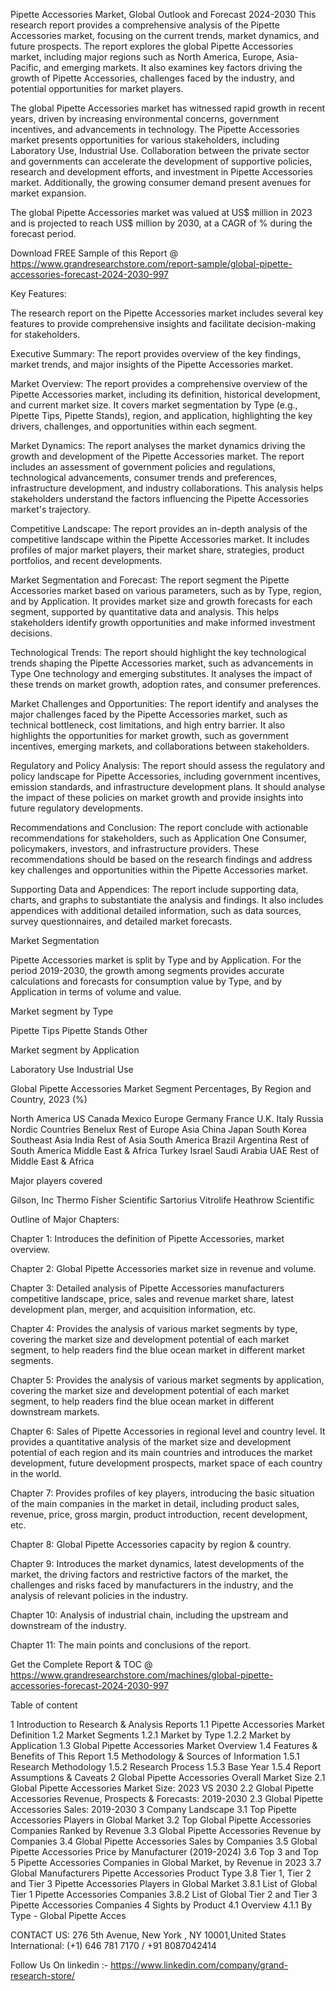 Pipette Accessories Market, Global Outlook and Forecast 2024-2030
This research report provides a comprehensive analysis of the Pipette Accessories market, focusing on the current trends, market dynamics, and future prospects. The report explores the global Pipette Accessories market, including major regions such as North America, Europe, Asia-Pacific, and emerging markets. It also examines key factors driving the growth of Pipette Accessories, challenges faced by the industry, and potential opportunities for market players.

The global Pipette Accessories market has witnessed rapid growth in recent years, driven by increasing environmental concerns, government incentives, and advancements in technology. The Pipette Accessories market presents opportunities for various stakeholders, including Laboratory Use, Industrial Use. Collaboration between the private sector and governments can accelerate the development of supportive policies, research and development efforts, and investment in Pipette Accessories market. Additionally, the growing consumer demand present avenues for market expansion.

The global Pipette Accessories market was valued at US$ million in 2023 and is projected to reach US$ million by 2030, at a CAGR of % during the forecast period.

Download FREE Sample of this Report @ https://www.grandresearchstore.com/report-sample/global-pipette-accessories-forecast-2024-2030-997


Key Features:

The research report on the Pipette Accessories market includes several key features to provide comprehensive insights and facilitate decision-making for stakeholders.

Executive Summary: The report provides overview of the key findings, market trends, and major insights of the Pipette Accessories market.

Market Overview: The report provides a comprehensive overview of the Pipette Accessories market, including its definition, historical development, and current market size. It covers market segmentation by Type (e.g., Pipette Tips, Pipette Stands), region, and application, highlighting the key drivers, challenges, and opportunities within each segment.

Market Dynamics: The report analyses the market dynamics driving the growth and development of the Pipette Accessories market. The report includes an assessment of government policies and regulations, technological advancements, consumer trends and preferences, infrastructure development, and industry collaborations. This analysis helps stakeholders understand the factors influencing the Pipette Accessories market's trajectory.

Competitive Landscape: The report provides an in-depth analysis of the competitive landscape within the Pipette Accessories market. It includes profiles of major market players, their market share, strategies, product portfolios, and recent developments.

Market Segmentation and Forecast: The report segment the Pipette Accessories market based on various parameters, such as by Type, region, and by Application. It provides market size and growth forecasts for each segment, supported by quantitative data and analysis. This helps stakeholders identify growth opportunities and make informed investment decisions.

Technological Trends: The report should highlight the key technological trends shaping the Pipette Accessories market, such as advancements in Type One technology and emerging substitutes. It analyses the impact of these trends on market growth, adoption rates, and consumer preferences.

Market Challenges and Opportunities: The report identify and analyses the major challenges faced by the Pipette Accessories market, such as technical bottleneck, cost limitations, and high entry barrier. It also highlights the opportunities for market growth, such as government incentives, emerging markets, and collaborations between stakeholders.

Regulatory and Policy Analysis: The report should assess the regulatory and policy landscape for Pipette Accessories, including government incentives, emission standards, and infrastructure development plans. It should analyse the impact of these policies on market growth and provide insights into future regulatory developments.

Recommendations and Conclusion: The report conclude with actionable recommendations for stakeholders, such as Application One Consumer, policymakers, investors, and infrastructure providers. These recommendations should be based on the research findings and address key challenges and opportunities within the Pipette Accessories market.

Supporting Data and Appendices: The report include supporting data, charts, and graphs to substantiate the analysis and findings. It also includes appendices with additional detailed information, such as data sources, survey questionnaires, and detailed market forecasts.

Market Segmentation

Pipette Accessories market is split by Type and by Application. For the period 2019-2030, the growth among segments provides accurate calculations and forecasts for consumption value by Type, and by Application in terms of volume and value.

Market segment by Type



Pipette Tips
Pipette Stands
Other


Market segment by Application



Laboratory Use
Industrial Use


Global Pipette Accessories Market Segment Percentages, By Region and Country, 2023 (%)



North America
US
Canada
Mexico
Europe
Germany
France
U.K.
Italy
Russia
Nordic Countries
Benelux
Rest of Europe
Asia
China
Japan
South Korea
Southeast Asia
India
Rest of Asia
South America
Brazil
Argentina
Rest of South America
Middle East & Africa
Turkey
Israel
Saudi Arabia
UAE
Rest of Middle East & Africa


Major players covered



Gilson, Inc
Thermo Fisher Scientific
Sartorius
Vitrolife
Heathrow Scientific


Outline of Major Chapters:

Chapter 1: Introduces the definition of Pipette Accessories, market overview.

Chapter 2: Global Pipette Accessories market size in revenue and volume.

Chapter 3: Detailed analysis of Pipette Accessories manufacturers competitive landscape, price, sales and revenue market share, latest development plan, merger, and acquisition information, etc.

Chapter 4: Provides the analysis of various market segments by type, covering the market size and development potential of each market segment, to help readers find the blue ocean market in different market segments.

Chapter 5: Provides the analysis of various market segments by application, covering the market size and development potential of each market segment, to help readers find the blue ocean market in different downstream markets.

Chapter 6: Sales of Pipette Accessories in regional level and country level. It provides a quantitative analysis of the market size and development potential of each region and its main countries and introduces the market development, future development prospects, market space of each country in the world.

Chapter 7: Provides profiles of key players, introducing the basic situation of the main companies in the market in detail, including product sales, revenue, price, gross margin, product introduction, recent development, etc.

Chapter 8: Global Pipette Accessories capacity by region & country.

Chapter 9: Introduces the market dynamics, latest developments of the market, the driving factors and restrictive factors of the market, the challenges and risks faced by manufacturers in the industry, and the analysis of relevant policies in the industry.

Chapter 10: Analysis of industrial chain, including the upstream and downstream of the industry.

Chapter 11: The main points and conclusions of the report.

Get the Complete Report & TOC @ https://www.grandresearchstore.com/machines/global-pipette-accessories-forecast-2024-2030-997

Table of content

1 Introduction to Research & Analysis Reports
1.1 Pipette Accessories Market Definition
1.2 Market Segments
1.2.1 Market by Type
1.2.2 Market by Application
1.3 Global Pipette Accessories Market Overview
1.4 Features & Benefits of This Report
1.5 Methodology & Sources of Information
1.5.1 Research Methodology
1.5.2 Research Process
1.5.3 Base Year
1.5.4 Report Assumptions & Caveats
2 Global Pipette Accessories Overall Market Size
2.1 Global Pipette Accessories Market Size: 2023 VS 2030
2.2 Global Pipette Accessories Revenue, Prospects & Forecasts: 2019-2030
2.3 Global Pipette Accessories Sales: 2019-2030
3 Company Landscape
3.1 Top Pipette Accessories Players in Global Market
3.2 Top Global Pipette Accessories Companies Ranked by Revenue
3.3 Global Pipette Accessories Revenue by Companies
3.4 Global Pipette Accessories Sales by Companies
3.5 Global Pipette Accessories Price by Manufacturer (2019-2024)
3.6 Top 3 and Top 5 Pipette Accessories Companies in Global Market, by Revenue in 2023
3.7 Global Manufacturers Pipette Accessories Product Type
3.8 Tier 1, Tier 2 and Tier 3 Pipette Accessories Players in Global Market
3.8.1 List of Global Tier 1 Pipette Accessories Companies
3.8.2 List of Global Tier 2 and Tier 3 Pipette Accessories Companies
4 Sights by Product
4.1 Overview
4.1.1 By Type - Global Pipette Acces

CONTACT US:
276 5th Avenue, New York , NY 10001,United States
International: (+1) 646 781 7170 / +91 8087042414

Follow Us On linkedin :- https://www.linkedin.com/company/grand-research-store/
